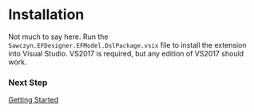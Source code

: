 # Installation

Not much to say here. Run the `Sawczyn.EFDesigner.EFModel.DslPackage.vsix` file to install the extension into Visual Studio. VS2017 is required, but any edition of VS2017 should work.

### Next Step 
[Getting Started](Getting-Started)
